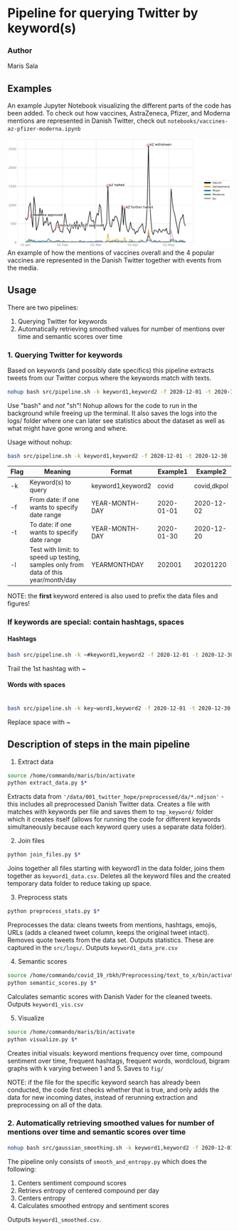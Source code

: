# Pipeline for querying Twitter by keyword(s)

### Author
Maris Sala

## Examples
An example Jupyter Notebook visualizing the different parts of the code has been added. To check out how vaccines, AstraZeneca, Pfizer, and Moderna mentions are represented in Danish Twitter, check out ``notebooks/vaccines-az-pfizer-moderna.ipynb``

![Example image](notebooks/example_vaccine_mentions_over_time.png)
An example of how the mentions of vaccines overall and the 4 popular vaccines are represented in the Danish Twitter together with events from the media.

## Usage

There are two pipelines:
1. Querying Twitter for keywords
2. Automatically retrieving smoothed values for number of mentions over time and semantic scores over time

### 1. Querying Twitter for keywords

Based on keywords (and possibly date specifics) this pipeline extracts tweets from our Twitter corpus where the keywords match with texts.

```bash
nohup bash src/pipeline.sh -k keyword1,keyword2 -f 2020-12-01 -t 2020-12-30 &> logs/keyword1_logs.log &

```
Use "bash" and *not* "sh"!
Nohup allows for the code to run in the background while freeing up the terminal. It also saves the logs into the logs/ folder where one can later see statistics about the dataset as well as what might have gone wrong and where.

Usage without nohup:
```bash
bash src/pipeline.sh -k keyword1,keyword2 -f 2020-12-01 -t 2020-12-30

```

| Flag  | Meaning  | Format  | Example1  | Example2  |
|---|---|---|---|---|
| -k  | Keyword(s) to query  | keyword1,keyword2  | covid  | covid,dkpol  |
| -f  | From date: if one wants to specify date range  | YEAR-MONTH-DAY  | 2020-01-01  | 2020-12-02  |
| -t  | To date: if one wants to specify date range  | YEAR-MONTH-DAY  | 2020-01-30  | 2020-12-20  |
| -l  | Test with limit: to speed up testing, samples only from data of this year/month/day  | YEARMONTHDAY  | 202001  | 20201220 |

NOTE: the **first** keyword entered is also used to prefix the data files and figures!

### If keywords are special: contain hashtags, spaces

#### Hashtags

```bash
bash src/pipeline.sh -k ~#keyword1,keyword2 -f 2020-12-01 -t 2020-12-30

```
Trail the 1st hashtag with ~

#### Words with spaces

```bash

bash src/pipeline.sh -k key~word1,keyword2 -f 2020-12-01 -t 2020-12-30

```
Replace space with ~


## Description of steps in the main pipeline
1. Extract data
```bash
source /home/commando/maris/bin/activate
python extract_data.py $*
```
Extracts data from ```'/data/001_twitter_hope/preprocessed/da/*.ndjson'``` - this includes all preprocessed Danish Twitter data. Creates a file with matches with keywords per file and saves them to ``tmp_keyword/`` folder which it creates itself (allows for running the code for different keywords simultaneously because each keyword query uses a separate data folder).

2. Join files
```bash
python join_files.py $*
```
Joins together all files starting with keyword1 in the data folder, joins them together as ``keyword1_data.csv``. Deletes all the keyword files and the created temporary data folder to reduce taking up space.

3. Preprocess stats
```bash
python preprocess_stats.py $*
```
Preprocesses the data: cleans tweets from mentions, hashtags, emojis, URLs (adds a cleaned tweet column, keeps the original tweet intact). Removes quote tweets from the data set. Outputs statistics. These are captured in the ``src/logs/``. Outputs ``keyword1_data_pre.csv``

4. Semantic scores
```bash
source /home/commando/covid_19_rbkh/Preprocessing/text_to_x/bin/activate
python semantic_scores.py $*
```
Calculates semantic scores with Danish Vader for the cleaned tweets. Outputs ``keyword1_vis.csv``

5. Visualize
```bash
source /home/commando/maris/bin/activate
python visualize.py $*
```
Creates initial visuals: keyword mentions frequency over time, compound sentiment over time, frequent hashtags, frequent words, wordcloud, bigram graphs with k varying between 1 and 5. Saves to ``fig/``

NOTE: if the file for the specific keyword search has already been conducted, the code first checks whether that is true, and only adds the data for new incoming dates, instead of rerunning extraction and preprocessing on all of the data.

### 2. Automatically retrieving smoothed values for number of mentions over time and semantic scores over time

```bash
nohup bash src/gaussian_smoothing.sh -k keyword1,keyword2 -f 2020-12-01 &> logs/keyword1_smooth.log &

```
The pipeline only consists of ``smooth_and_entropy.py`` which does the following:
1. Centers sentiment compound scores
2. Retrievs entropy of centered compound per day
3. Centers entropy
4. Calculates smoothed entropy and sentiment scores

Outputs ``keyword1_smoothed.csv``.
